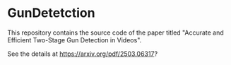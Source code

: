 # GunDetetction
This repository contains the source code of the paper titled "Accurate and Efficient Two-Stage Gun Detection in Videos". 

See the details at https://arxiv.org/pdf/2503.06317?

